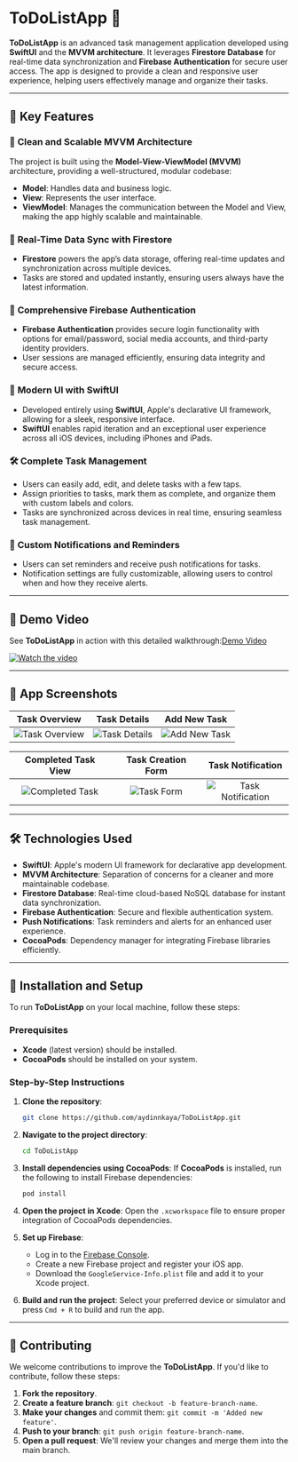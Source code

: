 # ToDoListApp 📝

**ToDoListApp** is an advanced task management application developed using **SwiftUI** and the **MVVM architecture**. It leverages **Firestore Database** for real-time data synchronization and **Firebase Authentication** for secure user access. The app is designed to provide a clean and responsive user experience, helping users effectively manage and organize their tasks.

---

## 🚀 Key Features

### 🌟 **Clean and Scalable MVVM Architecture**
The project is built using the **Model-View-ViewModel (MVVM)** architecture, providing a well-structured, modular codebase:
  - **Model**: Handles data and business logic.
  - **View**: Represents the user interface.
  - **ViewModel**: Manages the communication between the Model and View, making the app highly scalable and maintainable.

### 💾 **Real-Time Data Sync with Firestore**
- **Firestore** powers the app’s data storage, offering real-time updates and synchronization across multiple devices.
- Tasks are stored and updated instantly, ensuring users always have the latest information.

### 🔐 **Comprehensive Firebase Authentication**
- **Firebase Authentication** provides secure login functionality with options for email/password, social media accounts, and third-party identity providers.
- User sessions are managed efficiently, ensuring data integrity and secure access.

### 🎨 **Modern UI with SwiftUI**
- Developed entirely using **SwiftUI**, Apple's declarative UI framework, allowing for a sleek, responsive interface.
- **SwiftUI** enables rapid iteration and an exceptional user experience across all iOS devices, including iPhones and iPads.

### 🛠️ **Complete Task Management**
- Users can easily add, edit, and delete tasks with a few taps.
- Assign priorities to tasks, mark them as complete, and organize them with custom labels and colors.
- Tasks are synchronized across devices in real time, ensuring seamless task management.

### 🔔 **Custom Notifications and Reminders**
- Users can set reminders and receive push notifications for tasks.
- Notification settings are fully customizable, allowing users to control when and how they receive alerts.

---

## 🎥 Demo Video

See **ToDoListApp** in action with this detailed walkthrough:[Demo Video](https://github.com/aydinnkaya/ToDoListApp/assets/128883262/ecfaf2cc-3114-430a-86dd-7c5f3920a0fa)

[![Watch the video](https://img.youtube.com/vi/ecfaf2cc-3114-430a-86dd-7c5f3920a0fa/0.jpg)](https://github.com/aydinnkaya/ToDoListApp/assets/128883262/ecfaf2cc-3114-430a-86dd-7c5f3920a0fa)

---

## 📸 App Screenshots

| Task Overview | Task Details | Add New Task |
|:-------------:|:------------:|:------------:|
| ![Task Overview](https://github.com/aydinnkaya/ToDoListApp/assets/128883262/1950154b-818d-4b55-8148-55908b7182e0) | ![Task Details](https://github.com/aydinnkaya/ToDoListApp/assets/128883262/b85a9e3b-ef4a-4296-b930-1488cf2275fd) | ![Add New Task](https://github.com/aydinnkaya/ToDoListApp/assets/128883262/6c7ee92d-af8f-4c81-a057-56d85d7035ea) |

| Completed Task View | Task Creation Form | Task Notification |
|:------------------:|:------------------:|:-----------------:|
| ![Completed Task](https://github.com/aydinnkaya/ToDoListApp/assets/128883262/20bde16c-697b-4e0b-8a7f-0fcbd5d8f86e) | ![Task Form](https://github.com/aydinnkaya/ToDoListApp/assets/128883262/6c7ee92d-af8f-4c81-a057-56d85d7035ea) | ![Task Notification](https://github.com/aydinnkaya/ToDoListApp/assets/128883262/6c7ee92d-af8f-4c81-a057-56d85d7035ea) |

---

## 🛠️ Technologies Used

- **SwiftUI**: Apple's modern UI framework for declarative app development.
- **MVVM Architecture**: Separation of concerns for a cleaner and more maintainable codebase.
- **Firestore Database**: Real-time cloud-based NoSQL database for instant data synchronization.
- **Firebase Authentication**: Secure and flexible authentication system.
- **Push Notifications**: Task reminders and alerts for an enhanced user experience.
- **CocoaPods**: Dependency manager for integrating Firebase libraries efficiently.

---

## 🔧 Installation and Setup

To run **ToDoListApp** on your local machine, follow these steps:

### Prerequisites
- **Xcode** (latest version) should be installed.
- **CocoaPods** should be installed on your system.

### Step-by-Step Instructions

1. **Clone the repository**:
   ```bash
   git clone https://github.com/aydinnkaya/ToDoListApp.git
   ```

2. **Navigate to the project directory**:
   ```bash
   cd ToDoListApp
   ```

3. **Install dependencies using CocoaPods**:
   If **CocoaPods** is installed, run the following to install Firebase dependencies:
   ```bash
   pod install
   ```

4. **Open the project in Xcode**:
   Open the `.xcworkspace` file to ensure proper integration of CocoaPods dependencies.

5. **Set up Firebase**:
   - Log in to the [Firebase Console](https://console.firebase.google.com/).
   - Create a new Firebase project and register your iOS app.
   - Download the `GoogleService-Info.plist` file and add it to your Xcode project.

6. **Build and run the project**:
   Select your preferred device or simulator and press `Cmd + R` to build and run the app.

---

## 👥 Contributing

We welcome contributions to improve the **ToDoListApp**. If you'd like to contribute, follow these steps:

1. **Fork the repository**.
2. **Create a feature branch**: `git checkout -b feature-branch-name`.
3. **Make your changes** and commit them: `git commit -m 'Added new feature'`.
4. **Push to your branch**: `git push origin feature-branch-name`.
5. **Open a pull request**: We'll review your changes and merge them into the main branch.

